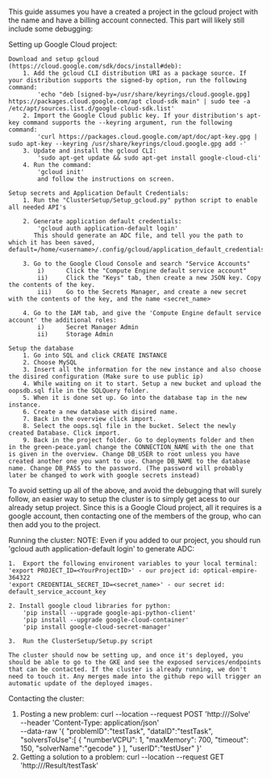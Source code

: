 This guide assumes you have a created a project in the gcloud project with the name <YourProjectID> and have a billing account connected.
This part will likely still include some debugging:

Setting up Google Cloud project:

    Download and setup gcloud (https://cloud.google.com/sdk/docs/install#deb):
        1. Add the gcloud CLI distribution URI as a package source. If your distribution supports the signed-by option, run the following command:
            'echo "deb [signed-by=/usr/share/keyrings/cloud.google.gpg] https://packages.cloud.google.com/apt cloud-sdk main" | sudo tee -a /etc/apt/sources.list.d/google-cloud-sdk.list'
        2. Import the Google Cloud public key. If your distribution's apt-key command supports the --keyring argument, run the following command:
            'curl https://packages.cloud.google.com/apt/doc/apt-key.gpg | sudo apt-key --keyring /usr/share/keyrings/cloud.google.gpg add -'
        3. Update and install the gcloud CLI:
            'sudo apt-get update && sudo apt-get install google-cloud-cli'
        4. Run the command:
            'gcloud init'
            and follow the instructions on screen.

    Setup secrets and Application Default Credentials:
    	1. Run the "ClusterSetup/Setup_gcloud.py" python script to enable all needed API's

    	2. Generate application default credentials:
    		'gcloud auth application-default login'
    	   This should generate an ADC file, and tell you the path to which it has been saved, default=/home/<username>/.config/gcloud/application_default_credentials.json

    	3. Go to the Google Cloud Console and search "Service Accounts"
    		i) 		Click the "Compute Engine default service account"
    		ii) 	Click the "Keys" tab, then create a new JSON key. Copy the contents of the key.
    		iii) 	Go to the Secrets Manager, and create a new secret with the contents of the key, and the name <secret_name>

    	4. Go to the IAM tab, and give the 'Compute Engine default service account' the additional roles:
    		i)		Secret Manager Admin
    		ii)		Storage Admin

    Setup the database
    	1. Go into SQL and click CREATE INSTANCE
    	2. Choose MySQL
    	3. Insert all the information for the new instance and also choose the disired configuration (Make sure to use public ip)
    	4. While waiting on it to start. Setup a new bucket and upload the oopsdb.sql file in the SQLQuery folder.
    	5. When it is done set up. Go into the database tap in the new instance.
    	6. Create a new database with disired name.
    	7. Back in the overview click import.
    	8. Select the oops.sql file in the bucket. Select the newly created Database. Click import.
    	9. Back in the project folder. Go to deployments folder and then in the green-peace.yaml change the CONNECTION_NAME with the one that is given in the overview. Change DB_USER to root unless you have created another one you want to use. Change DB_NAME to the database name. Change DB_PASS to the password. (The password will probably later be changed to work with google secrets instead)

To avoid setting up all of the above, and avoid the debugging that will surely follow, an easier way to setup the cluster is to simply get acess to our already setup project. Since this is a Google Cloud project, all it requires is a google account, then contacting one of the members of the group, who can then add you to the project.

Running the cluster:
NOTE: Even if you added to our project, you should run 'gcloud auth application-default login' to generate ADC:

    1.  Export the following environent variables to your local terminal:
    'export PROJECT_ID=<YourProjectID>' - our project id: optical-empire-364322
    'export CREDENTIAL_SECRET_ID=<secret_name>' - our secret id: default_service_account_key

    2. Install google cloud libraries for python:
        'pip install --upgrade google-api-python-client'
        'pip install --upgrade google-cloud-container'
        'pip install google-cloud-secret-manager'

    3.	Run the ClusterSetup/Setup.py script

    The cluster should now be setting up, and once it's deployed, you should be able to go to the GKE and see the exposed services/endpoints that can be contacted. If the cluster is already running, we don't need to touch it. Any merges made into the github repo will trigger an automatic update of the deployed images.

Contacting the cluster:

1. Posting a new problem:
   curl --location --request POST 'http://<backend-service-ip>/Solve' \
    --header 'Content-Type: application/json' \
    --data-raw '{
   "problemID":"testTask",
   "dataID":"testTask",
   "solversToUse":[
   {
   "numberVCPU": 1,
   "maxMemory": 700,
   "timeout": 150,
   "solverName":"gecode"
   }
   ],
   "userID":"testUser"
   }'
2. Getting a solution to a problem:
   curl --location --request GET 'http://<backend-service-ip>/Result/testTask'
